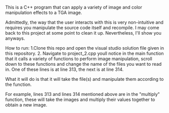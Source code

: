 This is a C++ program that can apply a variety of image and color manipulation effects to a TGA image.

Admittedly, the way that the user interacts with this is very non-intuitive and requires you manipulate the source
code itself and recompile. I may come back to this project
at some point to clean it up.
Nevertheless, I'll show you anyways.

How to run:
1.Clone this repo and open the visual studio solution file given in this repository.
2. Navigate to project_2.cpp
  youll notice in the main function that it calls a variety of functions to
  perform image manipulation, scroll down to these functions and change the name of the 
  files you want to read in.
  One of these lines is at line 313, the next is at line 314.

  What it will do is that it will take the file(s) and manipulate them according to the function.

  For example, lines 313 and lines 314 mentioned above are in the "multiply" function, these will take
  the images and multiply their values together to obtain a new image.

